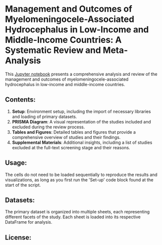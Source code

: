 # **Management and Outcomes of Myelomeningocele-Associated Hydrocephalus in Low-Income and Middle-Income Countries: A Systematic Review and Meta-Analysis**

This [Jupyter notebook](https://github.com/nooralteneiji/Clinical-outcome-in-degenerative-cervical-myelopathy--a-systematic-review/blob/main/Interactive_manuscript.ipynb) presents a comprehensive analysis and review of the management and outcomes of myelomeningocele-associated hydrocephalus in low-income and middle-income countries.

## **Contents:**
1. **Setup**: Environment setup, including the import of necessary libraries and loading of primary datasets.
2. **PRISMA Diagram**: A visual representation of the studies included and excluded during the review process.
3. **Tables and Figures**: Detailed tables and figures that provide a comprehensive overview of studies and their findings.
4. **Supplemental Materials**: Additional insights, including a list of studies excluded at the full-text screening stage and their reasons.

## **Usage:**
The cells do not need to be loaded sequentially to reproduce the results and visualizations, as long as you first run the 'Set-up' code block found at the start of the script.

## **Datasets:**
The primary dataset is organized into multiple sheets, each representing different facets of the study. Each sheet is loaded into its respective DataFrame for analysis.

## **License:**
